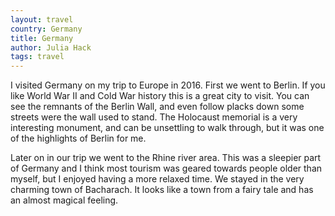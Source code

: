 ```yaml
---
layout: travel
country: Germany
title: Germany
author: Julia Hack
tags: travel
---
```


I visited Germany on my trip to Europe in 2016.  First we went to Berlin. If you like World War II and Cold War history this is a great city to visit. You can see the remnants of the Berlin Wall, and even follow placks down some streets were the wall used to stand. The Holocaust memorial is a very interesting monument, and can be unsettling to walk through, but it was one of the highlights of Berlin for me.

Later on in our trip we went to the Rhine river area. This was a sleepier part of Germany and I think most tourism was geared towards people older than myself, but I enjoyed having a more relaxed time. We stayed in the very charming town of Bacharach. It looks like a town from a fairy tale and has an almost magical feeling.